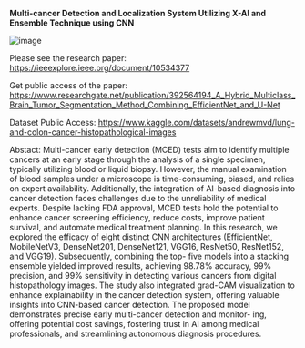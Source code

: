 **Multi-cancer Detection and Localization System Utilizing X-AI and Ensemble Technique using CNN**

![image](https://github.com/user-attachments/assets/45c2dd49-e54a-4a65-a6c1-8c20ee1e1756)

Please see the research paper: https://ieeexplore.ieee.org/document/10534377

Get public access of the paper: https://www.researchgate.net/publication/392564194_A_Hybrid_Multiclass_Brain_Tumor_Segmentation_Method_Combining_EfficientNet_and_U-Net

Dataset Public Access: https://www.kaggle.com/datasets/andrewmvd/lung-and-colon-cancer-histopathological-images


Abstact: Multi-cancer early detection (MCED) tests aim to identify multiple cancers at an early stage through the analysis of a single specimen, typically utilizing blood or liquid biopsy. However, the manual examination of blood samples under a microscope is time-consuming, biased, and relies on expert availability. Additionally, the integration of AI-based diagnosis into cancer detection faces challenges due to the unreliability of medical experts. Despite lacking FDA approval, MCED tests hold the potential to enhance cancer screening efficiency, reduce costs, improve patient survival, and automate medical treatment planning. In this research, we explored the efficacy of eight distinct CNN architectures (EfficientNet, MobileNetV3, DenseNet201, DenseNet121, VGG16, ResNet50, ResNet152, and VGG19). Subsequently, combining the top- five models into a stacking ensemble yielded improved results, achieving 98.78% accuracy, 99% precision, and 99% sensitivity in detecting various cancers from digital histopathology images. The study also integrated grad-CAM visualization to enhance explainability in the cancer detection system, offering valuable insights into CNN-based cancer detection. The proposed model demonstrates precise early multi-cancer detection and monitor- ing, offering potential cost savings, fostering trust in AI among medical professionals, and streamlining autonomous diagnosis procedures.

